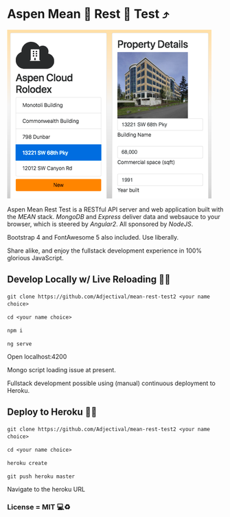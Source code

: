 # Aspen Mean :see_no_evil: Rest :apple: Test :arrow_heading_up:

![screenshot](src/amrt1.png)

Aspen Mean Rest Test is a RESTful API server and web application built with the *MEAN* stack. *MongoDB* and *Express* deliver data and websauce to your browser, which is steered by *Angular2*. All sponsored by *NodeJS*.

Bootstrap 4 and FontAwesome 5 also included. Use liberally.

Share alike, and enjoy the fullstack development experience in 100% glorious JavaScript.

## Develop Locally w/ Live Reloading :construction::wrench:
`git clone https://github.com/Adjectival/mean-rest-test2 <your name choice>`

`cd <your name choice>`

`npm i`

`ng serve`

Open localhost:4200

Mongo script loading issue at present.

Fullstack development possible using (manual) continuous deployment to Heroku.

## Deploy to Heroku :rocket::purple_heart:
`git clone https://github.com/Adjectival/mean-rest-test2 <your name choice>`

`cd <your name choice>`

`heroku create`

`git push heroku master`

Navigate to the heroku URL


### License = MIT :computer::recycle:
